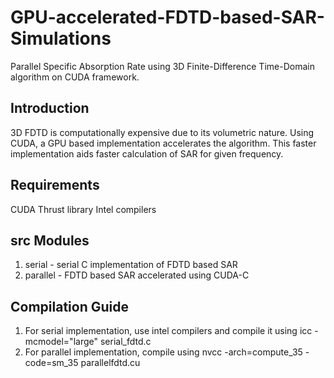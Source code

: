 # GPU-accelerated-FDTD-based-SAR-Simulations

Parallel Specific Absorption Rate using 3D Finite-Difference Time-Domain algorithm on CUDA framework.

## Introduction
3D FDTD is computationally expensive due to its volumetric nature. Using CUDA, a GPU based implementation accelerates the algorithm. This faster implementation aids faster calculation of SAR for given frequency.

## Requirements
CUDA
Thrust library
Intel compilers

## src Modules
1. serial - serial C implementation of FDTD based SAR
2. parallel - FDTD based SAR accelerated using CUDA-C

## Compilation Guide
1. For serial implementation, use intel compilers and compile it using 
  icc -mcmodel="large" serial_fdtd.c
2. For parallel implementation, compile using
  nvcc -arch=compute_35 -code=sm_35 parallelfdtd.cu
